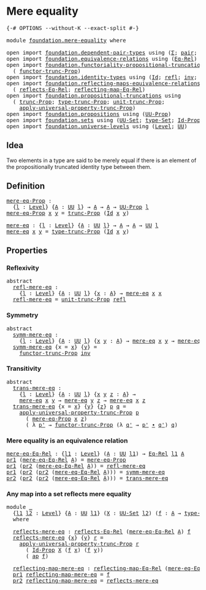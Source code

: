 # Mere equality

<pre class="Agda"><a id="26" class="Symbol">{-#</a> <a id="30" class="Keyword">OPTIONS</a> <a id="38" class="Pragma">--without-K</a> <a id="50" class="Pragma">--exact-split</a> <a id="64" class="Symbol">#-}</a>

<a id="69" class="Keyword">module</a> <a id="76" href="foundation.mere-equality.html" class="Module">foundation.mere-equality</a> <a id="101" class="Keyword">where</a>

<a id="108" class="Keyword">open</a> <a id="113" class="Keyword">import</a> <a id="120" href="foundation.dependent-pair-types.html" class="Module">foundation.dependent-pair-types</a> <a id="152" class="Keyword">using</a> <a id="158" class="Symbol">(</a><a id="159" href="foundation-core.dependent-pair-types.html#502" class="Record">Σ</a><a id="160" class="Symbol">;</a> <a id="162" href="foundation-core.dependent-pair-types.html#575" class="InductiveConstructor">pair</a><a id="166" class="Symbol">;</a> <a id="168" href="foundation-core.dependent-pair-types.html#592" class="Field">pr1</a><a id="171" class="Symbol">;</a> <a id="173" href="foundation-core.dependent-pair-types.html#604" class="Field">pr2</a><a id="176" class="Symbol">)</a>
<a id="178" class="Keyword">open</a> <a id="183" class="Keyword">import</a> <a id="190" href="foundation.equivalence-relations.html" class="Module">foundation.equivalence-relations</a> <a id="223" class="Keyword">using</a> <a id="229" class="Symbol">(</a><a id="230" href="foundation.equivalence-relations.html#957" class="Function">Eq-Rel</a><a id="236" class="Symbol">)</a>
<a id="238" class="Keyword">open</a> <a id="243" class="Keyword">import</a> <a id="250" href="foundation.functoriality-propositional-truncation.html" class="Module">foundation.functoriality-propositional-truncation</a> <a id="300" class="Keyword">using</a>
  <a id="308" class="Symbol">(</a> <a id="310" href="foundation.functoriality-propositional-truncation.html#1451" class="Function">functor-trunc-Prop</a><a id="328" class="Symbol">)</a>
<a id="330" class="Keyword">open</a> <a id="335" class="Keyword">import</a> <a id="342" href="foundation.identity-types.html" class="Module">foundation.identity-types</a> <a id="368" class="Keyword">using</a> <a id="374" class="Symbol">(</a><a id="375" href="foundation-core.identity-types.html#641" class="Datatype">Id</a><a id="377" class="Symbol">;</a> <a id="379" href="foundation-core.identity-types.html#694" class="InductiveConstructor">refl</a><a id="383" class="Symbol">;</a> <a id="385" href="foundation-core.identity-types.html#1552" class="Function">inv</a><a id="388" class="Symbol">;</a> <a id="390" href="foundation-core.identity-types.html#1239" class="Function Operator">_∙_</a><a id="393" class="Symbol">;</a> <a id="395" href="foundation-core.identity-types.html#2853" class="Function">ap</a><a id="397" class="Symbol">)</a>
<a id="399" class="Keyword">open</a> <a id="404" class="Keyword">import</a> <a id="411" href="foundation.reflecting-maps-equivalence-relations.html" class="Module">foundation.reflecting-maps-equivalence-relations</a> <a id="460" class="Keyword">using</a>
  <a id="468" class="Symbol">(</a> <a id="470" href="foundation.reflecting-maps-equivalence-relations.html#1416" class="Function">reflects-Eq-Rel</a><a id="485" class="Symbol">;</a> <a id="487" href="foundation.reflecting-maps-equivalence-relations.html#1565" class="Function">reflecting-map-Eq-Rel</a><a id="508" class="Symbol">)</a>
<a id="510" class="Keyword">open</a> <a id="515" class="Keyword">import</a> <a id="522" href="foundation.propositional-truncations.html" class="Module">foundation.propositional-truncations</a> <a id="559" class="Keyword">using</a>
  <a id="567" class="Symbol">(</a> <a id="569" href="foundation.propositional-truncations.html#2510" class="Function">trunc-Prop</a><a id="579" class="Symbol">;</a> <a id="581" href="foundation.propositional-truncations.html#2012" class="Function">type-trunc-Prop</a><a id="596" class="Symbol">;</a> <a id="598" href="foundation.propositional-truncations.html#2096" class="Function">unit-trunc-Prop</a><a id="613" class="Symbol">;</a>
    <a id="619" href="foundation.propositional-truncations.html#5581" class="Function">apply-universal-property-trunc-Prop</a><a id="654" class="Symbol">)</a>
<a id="656" class="Keyword">open</a> <a id="661" class="Keyword">import</a> <a id="668" href="foundation.propositions.html" class="Module">foundation.propositions</a> <a id="692" class="Keyword">using</a> <a id="698" class="Symbol">(</a><a id="699" href="foundation-core.propositions.html#1322" class="Function">UU-Prop</a><a id="706" class="Symbol">)</a>
<a id="708" class="Keyword">open</a> <a id="713" class="Keyword">import</a> <a id="720" href="foundation.sets.html" class="Module">foundation.sets</a> <a id="736" class="Keyword">using</a> <a id="742" class="Symbol">(</a><a id="743" href="foundation-core.sets.html#1177" class="Function">UU-Set</a><a id="749" class="Symbol">;</a> <a id="751" href="foundation-core.sets.html#1291" class="Function">type-Set</a><a id="759" class="Symbol">;</a> <a id="761" href="foundation-core.sets.html#1407" class="Function">Id-Prop</a><a id="768" class="Symbol">)</a>
<a id="770" class="Keyword">open</a> <a id="775" class="Keyword">import</a> <a id="782" href="foundation.universe-levels.html" class="Module">foundation.universe-levels</a> <a id="809" class="Keyword">using</a> <a id="815" class="Symbol">(</a><a id="816" href="Agda.Primitive.html#597" class="Postulate">Level</a><a id="821" class="Symbol">;</a> <a id="823" href="foundation-core.universe-levels.html#222" class="Primitive">UU</a><a id="825" class="Symbol">)</a>
</pre>
## Idea

Two elements in a type are said to be merely equal if there is an element of the propositionally truncated identity type between them.

## Definition

<pre class="Agda"><a id="mere-eq-Prop"></a><a id="1000" href="foundation.mere-equality.html#1000" class="Function">mere-eq-Prop</a> <a id="1013" class="Symbol">:</a>
  <a id="1017" class="Symbol">{</a><a id="1018" href="foundation.mere-equality.html#1018" class="Bound">l</a> <a id="1020" class="Symbol">:</a> <a id="1022" href="Agda.Primitive.html#597" class="Postulate">Level</a><a id="1027" class="Symbol">}</a> <a id="1029" class="Symbol">{</a><a id="1030" href="foundation.mere-equality.html#1030" class="Bound">A</a> <a id="1032" class="Symbol">:</a> <a id="1034" href="foundation-core.universe-levels.html#222" class="Primitive">UU</a> <a id="1037" href="foundation.mere-equality.html#1018" class="Bound">l</a><a id="1038" class="Symbol">}</a> <a id="1040" class="Symbol">→</a> <a id="1042" href="foundation.mere-equality.html#1030" class="Bound">A</a> <a id="1044" class="Symbol">→</a> <a id="1046" href="foundation.mere-equality.html#1030" class="Bound">A</a> <a id="1048" class="Symbol">→</a> <a id="1050" href="foundation-core.propositions.html#1322" class="Function">UU-Prop</a> <a id="1058" href="foundation.mere-equality.html#1018" class="Bound">l</a>
<a id="1060" href="foundation.mere-equality.html#1000" class="Function">mere-eq-Prop</a> <a id="1073" href="foundation.mere-equality.html#1073" class="Bound">x</a> <a id="1075" href="foundation.mere-equality.html#1075" class="Bound">y</a> <a id="1077" class="Symbol">=</a> <a id="1079" href="foundation.propositional-truncations.html#2510" class="Function">trunc-Prop</a> <a id="1090" class="Symbol">(</a><a id="1091" href="foundation-core.identity-types.html#641" class="Datatype">Id</a> <a id="1094" href="foundation.mere-equality.html#1073" class="Bound">x</a> <a id="1096" href="foundation.mere-equality.html#1075" class="Bound">y</a><a id="1097" class="Symbol">)</a>

<a id="mere-eq"></a><a id="1100" href="foundation.mere-equality.html#1100" class="Function">mere-eq</a> <a id="1108" class="Symbol">:</a> <a id="1110" class="Symbol">{</a><a id="1111" href="foundation.mere-equality.html#1111" class="Bound">l</a> <a id="1113" class="Symbol">:</a> <a id="1115" href="Agda.Primitive.html#597" class="Postulate">Level</a><a id="1120" class="Symbol">}</a> <a id="1122" class="Symbol">{</a><a id="1123" href="foundation.mere-equality.html#1123" class="Bound">A</a> <a id="1125" class="Symbol">:</a> <a id="1127" href="foundation-core.universe-levels.html#222" class="Primitive">UU</a> <a id="1130" href="foundation.mere-equality.html#1111" class="Bound">l</a><a id="1131" class="Symbol">}</a> <a id="1133" class="Symbol">→</a> <a id="1135" href="foundation.mere-equality.html#1123" class="Bound">A</a> <a id="1137" class="Symbol">→</a> <a id="1139" href="foundation.mere-equality.html#1123" class="Bound">A</a> <a id="1141" class="Symbol">→</a> <a id="1143" href="foundation-core.universe-levels.html#222" class="Primitive">UU</a> <a id="1146" href="foundation.mere-equality.html#1111" class="Bound">l</a>
<a id="1148" href="foundation.mere-equality.html#1100" class="Function">mere-eq</a> <a id="1156" href="foundation.mere-equality.html#1156" class="Bound">x</a> <a id="1158" href="foundation.mere-equality.html#1158" class="Bound">y</a> <a id="1160" class="Symbol">=</a> <a id="1162" href="foundation.propositional-truncations.html#2012" class="Function">type-trunc-Prop</a> <a id="1178" class="Symbol">(</a><a id="1179" href="foundation-core.identity-types.html#641" class="Datatype">Id</a> <a id="1182" href="foundation.mere-equality.html#1156" class="Bound">x</a> <a id="1184" href="foundation.mere-equality.html#1158" class="Bound">y</a><a id="1185" class="Symbol">)</a>
</pre>
## Properties

### Reflexivity

<pre class="Agda"><a id="1232" class="Keyword">abstract</a>
  <a id="refl-mere-eq"></a><a id="1243" href="foundation.mere-equality.html#1243" class="Function">refl-mere-eq</a> <a id="1256" class="Symbol">:</a>
    <a id="1262" class="Symbol">{</a><a id="1263" href="foundation.mere-equality.html#1263" class="Bound">l</a> <a id="1265" class="Symbol">:</a> <a id="1267" href="Agda.Primitive.html#597" class="Postulate">Level</a><a id="1272" class="Symbol">}</a> <a id="1274" class="Symbol">{</a><a id="1275" href="foundation.mere-equality.html#1275" class="Bound">A</a> <a id="1277" class="Symbol">:</a> <a id="1279" href="foundation-core.universe-levels.html#222" class="Primitive">UU</a> <a id="1282" href="foundation.mere-equality.html#1263" class="Bound">l</a><a id="1283" class="Symbol">}</a> <a id="1285" class="Symbol">{</a><a id="1286" href="foundation.mere-equality.html#1286" class="Bound">x</a> <a id="1288" class="Symbol">:</a> <a id="1290" href="foundation.mere-equality.html#1275" class="Bound">A</a><a id="1291" class="Symbol">}</a> <a id="1293" class="Symbol">→</a> <a id="1295" href="foundation.mere-equality.html#1100" class="Function">mere-eq</a> <a id="1303" href="foundation.mere-equality.html#1286" class="Bound">x</a> <a id="1305" href="foundation.mere-equality.html#1286" class="Bound">x</a>
  <a id="1309" href="foundation.mere-equality.html#1243" class="Function">refl-mere-eq</a> <a id="1322" class="Symbol">=</a> <a id="1324" href="foundation.propositional-truncations.html#2096" class="Function">unit-trunc-Prop</a> <a id="1340" href="foundation-core.identity-types.html#694" class="InductiveConstructor">refl</a>
</pre>
### Symmetry

<pre class="Agda"><a id="1372" class="Keyword">abstract</a>
  <a id="symm-mere-eq"></a><a id="1383" href="foundation.mere-equality.html#1383" class="Function">symm-mere-eq</a> <a id="1396" class="Symbol">:</a>
    <a id="1402" class="Symbol">{</a><a id="1403" href="foundation.mere-equality.html#1403" class="Bound">l</a> <a id="1405" class="Symbol">:</a> <a id="1407" href="Agda.Primitive.html#597" class="Postulate">Level</a><a id="1412" class="Symbol">}</a> <a id="1414" class="Symbol">{</a><a id="1415" href="foundation.mere-equality.html#1415" class="Bound">A</a> <a id="1417" class="Symbol">:</a> <a id="1419" href="foundation-core.universe-levels.html#222" class="Primitive">UU</a> <a id="1422" href="foundation.mere-equality.html#1403" class="Bound">l</a><a id="1423" class="Symbol">}</a> <a id="1425" class="Symbol">{</a><a id="1426" href="foundation.mere-equality.html#1426" class="Bound">x</a> <a id="1428" href="foundation.mere-equality.html#1428" class="Bound">y</a> <a id="1430" class="Symbol">:</a> <a id="1432" href="foundation.mere-equality.html#1415" class="Bound">A</a><a id="1433" class="Symbol">}</a> <a id="1435" class="Symbol">→</a> <a id="1437" href="foundation.mere-equality.html#1100" class="Function">mere-eq</a> <a id="1445" href="foundation.mere-equality.html#1426" class="Bound">x</a> <a id="1447" href="foundation.mere-equality.html#1428" class="Bound">y</a> <a id="1449" class="Symbol">→</a> <a id="1451" href="foundation.mere-equality.html#1100" class="Function">mere-eq</a> <a id="1459" href="foundation.mere-equality.html#1428" class="Bound">y</a> <a id="1461" href="foundation.mere-equality.html#1426" class="Bound">x</a>
  <a id="1465" href="foundation.mere-equality.html#1383" class="Function">symm-mere-eq</a> <a id="1478" class="Symbol">{</a><a id="1479" class="Argument">x</a> <a id="1481" class="Symbol">=</a> <a id="1483" href="foundation.mere-equality.html#1483" class="Bound">x</a><a id="1484" class="Symbol">}</a> <a id="1486" class="Symbol">{</a><a id="1487" href="foundation.mere-equality.html#1487" class="Bound">y</a><a id="1488" class="Symbol">}</a> <a id="1490" class="Symbol">=</a>
    <a id="1496" href="foundation.functoriality-propositional-truncation.html#1451" class="Function">functor-trunc-Prop</a> <a id="1515" href="foundation-core.identity-types.html#1552" class="Function">inv</a>
</pre>
### Transitivity

<pre class="Agda"><a id="1550" class="Keyword">abstract</a>
  <a id="trans-mere-eq"></a><a id="1561" href="foundation.mere-equality.html#1561" class="Function">trans-mere-eq</a> <a id="1575" class="Symbol">:</a>
    <a id="1581" class="Symbol">{</a><a id="1582" href="foundation.mere-equality.html#1582" class="Bound">l</a> <a id="1584" class="Symbol">:</a> <a id="1586" href="Agda.Primitive.html#597" class="Postulate">Level</a><a id="1591" class="Symbol">}</a> <a id="1593" class="Symbol">{</a><a id="1594" href="foundation.mere-equality.html#1594" class="Bound">A</a> <a id="1596" class="Symbol">:</a> <a id="1598" href="foundation-core.universe-levels.html#222" class="Primitive">UU</a> <a id="1601" href="foundation.mere-equality.html#1582" class="Bound">l</a><a id="1602" class="Symbol">}</a> <a id="1604" class="Symbol">{</a><a id="1605" href="foundation.mere-equality.html#1605" class="Bound">x</a> <a id="1607" href="foundation.mere-equality.html#1607" class="Bound">y</a> <a id="1609" href="foundation.mere-equality.html#1609" class="Bound">z</a> <a id="1611" class="Symbol">:</a> <a id="1613" href="foundation.mere-equality.html#1594" class="Bound">A</a><a id="1614" class="Symbol">}</a> <a id="1616" class="Symbol">→</a>
    <a id="1622" href="foundation.mere-equality.html#1100" class="Function">mere-eq</a> <a id="1630" href="foundation.mere-equality.html#1605" class="Bound">x</a> <a id="1632" href="foundation.mere-equality.html#1607" class="Bound">y</a> <a id="1634" class="Symbol">→</a> <a id="1636" href="foundation.mere-equality.html#1100" class="Function">mere-eq</a> <a id="1644" href="foundation.mere-equality.html#1607" class="Bound">y</a> <a id="1646" href="foundation.mere-equality.html#1609" class="Bound">z</a> <a id="1648" class="Symbol">→</a> <a id="1650" href="foundation.mere-equality.html#1100" class="Function">mere-eq</a> <a id="1658" href="foundation.mere-equality.html#1605" class="Bound">x</a> <a id="1660" href="foundation.mere-equality.html#1609" class="Bound">z</a>
  <a id="1664" href="foundation.mere-equality.html#1561" class="Function">trans-mere-eq</a> <a id="1678" class="Symbol">{</a><a id="1679" class="Argument">x</a> <a id="1681" class="Symbol">=</a> <a id="1683" href="foundation.mere-equality.html#1683" class="Bound">x</a><a id="1684" class="Symbol">}</a> <a id="1686" class="Symbol">{</a><a id="1687" href="foundation.mere-equality.html#1687" class="Bound">y</a><a id="1688" class="Symbol">}</a> <a id="1690" class="Symbol">{</a><a id="1691" href="foundation.mere-equality.html#1691" class="Bound">z</a><a id="1692" class="Symbol">}</a> <a id="1694" href="foundation.mere-equality.html#1694" class="Bound">p</a> <a id="1696" href="foundation.mere-equality.html#1696" class="Bound">q</a> <a id="1698" class="Symbol">=</a>
    <a id="1704" href="foundation.propositional-truncations.html#5581" class="Function">apply-universal-property-trunc-Prop</a> <a id="1740" href="foundation.mere-equality.html#1694" class="Bound">p</a>
      <a id="1748" class="Symbol">(</a> <a id="1750" href="foundation.mere-equality.html#1000" class="Function">mere-eq-Prop</a> <a id="1763" href="foundation.mere-equality.html#1683" class="Bound">x</a> <a id="1765" href="foundation.mere-equality.html#1691" class="Bound">z</a><a id="1766" class="Symbol">)</a>
      <a id="1774" class="Symbol">(</a> <a id="1776" class="Symbol">λ</a> <a id="1778" href="foundation.mere-equality.html#1778" class="Bound">p&#39;</a> <a id="1781" class="Symbol">→</a> <a id="1783" href="foundation.functoriality-propositional-truncation.html#1451" class="Function">functor-trunc-Prop</a> <a id="1802" class="Symbol">(λ</a> <a id="1805" href="foundation.mere-equality.html#1805" class="Bound">q&#39;</a> <a id="1808" class="Symbol">→</a> <a id="1810" href="foundation.mere-equality.html#1778" class="Bound">p&#39;</a> <a id="1813" href="foundation-core.identity-types.html#1239" class="Function Operator">∙</a> <a id="1815" href="foundation.mere-equality.html#1805" class="Bound">q&#39;</a><a id="1817" class="Symbol">)</a> <a id="1819" href="foundation.mere-equality.html#1696" class="Bound">q</a><a id="1820" class="Symbol">)</a>
</pre>
### Mere equality is an equivalence relation

<pre class="Agda"><a id="mere-eq-Eq-Rel"></a><a id="1881" href="foundation.mere-equality.html#1881" class="Function">mere-eq-Eq-Rel</a> <a id="1896" class="Symbol">:</a> <a id="1898" class="Symbol">{</a><a id="1899" href="foundation.mere-equality.html#1899" class="Bound">l1</a> <a id="1902" class="Symbol">:</a> <a id="1904" href="Agda.Primitive.html#597" class="Postulate">Level</a><a id="1909" class="Symbol">}</a> <a id="1911" class="Symbol">(</a><a id="1912" href="foundation.mere-equality.html#1912" class="Bound">A</a> <a id="1914" class="Symbol">:</a> <a id="1916" href="foundation-core.universe-levels.html#222" class="Primitive">UU</a> <a id="1919" href="foundation.mere-equality.html#1899" class="Bound">l1</a><a id="1921" class="Symbol">)</a> <a id="1923" class="Symbol">→</a> <a id="1925" href="foundation.equivalence-relations.html#957" class="Function">Eq-Rel</a> <a id="1932" href="foundation.mere-equality.html#1899" class="Bound">l1</a> <a id="1935" href="foundation.mere-equality.html#1912" class="Bound">A</a>
<a id="1937" href="foundation-core.dependent-pair-types.html#592" class="Field">pr1</a> <a id="1941" class="Symbol">(</a><a id="1942" href="foundation.mere-equality.html#1881" class="Function">mere-eq-Eq-Rel</a> <a id="1957" href="foundation.mere-equality.html#1957" class="Bound">A</a><a id="1958" class="Symbol">)</a> <a id="1960" class="Symbol">=</a> <a id="1962" href="foundation.mere-equality.html#1000" class="Function">mere-eq-Prop</a>
<a id="1975" href="foundation-core.dependent-pair-types.html#592" class="Field">pr1</a> <a id="1979" class="Symbol">(</a><a id="1980" href="foundation-core.dependent-pair-types.html#604" class="Field">pr2</a> <a id="1984" class="Symbol">(</a><a id="1985" href="foundation.mere-equality.html#1881" class="Function">mere-eq-Eq-Rel</a> <a id="2000" href="foundation.mere-equality.html#2000" class="Bound">A</a><a id="2001" class="Symbol">))</a> <a id="2004" class="Symbol">=</a> <a id="2006" href="foundation.mere-equality.html#1243" class="Function">refl-mere-eq</a>
<a id="2019" href="foundation-core.dependent-pair-types.html#592" class="Field">pr1</a> <a id="2023" class="Symbol">(</a><a id="2024" href="foundation-core.dependent-pair-types.html#604" class="Field">pr2</a> <a id="2028" class="Symbol">(</a><a id="2029" href="foundation-core.dependent-pair-types.html#604" class="Field">pr2</a> <a id="2033" class="Symbol">(</a><a id="2034" href="foundation.mere-equality.html#1881" class="Function">mere-eq-Eq-Rel</a> <a id="2049" href="foundation.mere-equality.html#2049" class="Bound">A</a><a id="2050" class="Symbol">)))</a> <a id="2054" class="Symbol">=</a> <a id="2056" href="foundation.mere-equality.html#1383" class="Function">symm-mere-eq</a>
<a id="2069" href="foundation-core.dependent-pair-types.html#604" class="Field">pr2</a> <a id="2073" class="Symbol">(</a><a id="2074" href="foundation-core.dependent-pair-types.html#604" class="Field">pr2</a> <a id="2078" class="Symbol">(</a><a id="2079" href="foundation-core.dependent-pair-types.html#604" class="Field">pr2</a> <a id="2083" class="Symbol">(</a><a id="2084" href="foundation.mere-equality.html#1881" class="Function">mere-eq-Eq-Rel</a> <a id="2099" href="foundation.mere-equality.html#2099" class="Bound">A</a><a id="2100" class="Symbol">)))</a> <a id="2104" class="Symbol">=</a> <a id="2106" href="foundation.mere-equality.html#1561" class="Function">trans-mere-eq</a>
</pre>
### Any map into a set reflects mere equality

<pre class="Agda"><a id="2180" class="Keyword">module</a> <a id="2187" href="foundation.mere-equality.html#2187" class="Module">_</a>
  <a id="2191" class="Symbol">{</a><a id="2192" href="foundation.mere-equality.html#2192" class="Bound">l1</a> <a id="2195" href="foundation.mere-equality.html#2195" class="Bound">l2</a> <a id="2198" class="Symbol">:</a> <a id="2200" href="Agda.Primitive.html#597" class="Postulate">Level</a><a id="2205" class="Symbol">}</a> <a id="2207" class="Symbol">{</a><a id="2208" href="foundation.mere-equality.html#2208" class="Bound">A</a> <a id="2210" class="Symbol">:</a> <a id="2212" href="foundation-core.universe-levels.html#222" class="Primitive">UU</a> <a id="2215" href="foundation.mere-equality.html#2192" class="Bound">l1</a><a id="2217" class="Symbol">}</a> <a id="2219" class="Symbol">(</a><a id="2220" href="foundation.mere-equality.html#2220" class="Bound">X</a> <a id="2222" class="Symbol">:</a> <a id="2224" href="foundation-core.sets.html#1177" class="Function">UU-Set</a> <a id="2231" href="foundation.mere-equality.html#2195" class="Bound">l2</a><a id="2233" class="Symbol">)</a> <a id="2235" class="Symbol">(</a><a id="2236" href="foundation.mere-equality.html#2236" class="Bound">f</a> <a id="2238" class="Symbol">:</a> <a id="2240" href="foundation.mere-equality.html#2208" class="Bound">A</a> <a id="2242" class="Symbol">→</a> <a id="2244" href="foundation-core.sets.html#1291" class="Function">type-Set</a> <a id="2253" href="foundation.mere-equality.html#2220" class="Bound">X</a><a id="2254" class="Symbol">)</a>
  <a id="2258" class="Keyword">where</a>
  
  <a id="2269" href="foundation.mere-equality.html#2269" class="Function">reflects-mere-eq</a> <a id="2286" class="Symbol">:</a> <a id="2288" href="foundation.reflecting-maps-equivalence-relations.html#1416" class="Function">reflects-Eq-Rel</a> <a id="2304" class="Symbol">(</a><a id="2305" href="foundation.mere-equality.html#1881" class="Function">mere-eq-Eq-Rel</a> <a id="2320" href="foundation.mere-equality.html#2208" class="Bound">A</a><a id="2321" class="Symbol">)</a> <a id="2323" href="foundation.mere-equality.html#2236" class="Bound">f</a>
  <a id="2327" href="foundation.mere-equality.html#2269" class="Function">reflects-mere-eq</a> <a id="2344" class="Symbol">{</a><a id="2345" href="foundation.mere-equality.html#2345" class="Bound">x</a><a id="2346" class="Symbol">}</a> <a id="2348" class="Symbol">{</a><a id="2349" href="foundation.mere-equality.html#2349" class="Bound">y</a><a id="2350" class="Symbol">}</a> <a id="2352" href="foundation.mere-equality.html#2352" class="Bound">r</a> <a id="2354" class="Symbol">=</a>
    <a id="2360" href="foundation.propositional-truncations.html#5581" class="Function">apply-universal-property-trunc-Prop</a> <a id="2396" href="foundation.mere-equality.html#2352" class="Bound">r</a>
      <a id="2404" class="Symbol">(</a> <a id="2406" href="foundation-core.sets.html#1407" class="Function">Id-Prop</a> <a id="2414" href="foundation.mere-equality.html#2220" class="Bound">X</a> <a id="2416" class="Symbol">(</a><a id="2417" href="foundation.mere-equality.html#2236" class="Bound">f</a> <a id="2419" href="foundation.mere-equality.html#2345" class="Bound">x</a><a id="2420" class="Symbol">)</a> <a id="2422" class="Symbol">(</a><a id="2423" href="foundation.mere-equality.html#2236" class="Bound">f</a> <a id="2425" href="foundation.mere-equality.html#2349" class="Bound">y</a><a id="2426" class="Symbol">))</a>
      <a id="2435" class="Symbol">(</a> <a id="2437" href="foundation-core.identity-types.html#2853" class="Function">ap</a> <a id="2440" href="foundation.mere-equality.html#2236" class="Bound">f</a><a id="2441" class="Symbol">)</a>

  <a id="2446" href="foundation.mere-equality.html#2446" class="Function">reflecting-map-mere-eq</a> <a id="2469" class="Symbol">:</a> <a id="2471" href="foundation.reflecting-maps-equivalence-relations.html#1565" class="Function">reflecting-map-Eq-Rel</a> <a id="2493" class="Symbol">(</a><a id="2494" href="foundation.mere-equality.html#1881" class="Function">mere-eq-Eq-Rel</a> <a id="2509" href="foundation.mere-equality.html#2208" class="Bound">A</a><a id="2510" class="Symbol">)</a> <a id="2512" class="Symbol">(</a><a id="2513" href="foundation-core.sets.html#1291" class="Function">type-Set</a> <a id="2522" href="foundation.mere-equality.html#2220" class="Bound">X</a><a id="2523" class="Symbol">)</a>
  <a id="2527" href="foundation-core.dependent-pair-types.html#592" class="Field">pr1</a> <a id="2531" href="foundation.mere-equality.html#2446" class="Function">reflecting-map-mere-eq</a> <a id="2554" class="Symbol">=</a> <a id="2556" href="foundation.mere-equality.html#2236" class="Bound">f</a>
  <a id="2560" href="foundation-core.dependent-pair-types.html#604" class="Field">pr2</a> <a id="2564" href="foundation.mere-equality.html#2446" class="Function">reflecting-map-mere-eq</a> <a id="2587" class="Symbol">=</a> <a id="2589" href="foundation.mere-equality.html#2269" class="Function">reflects-mere-eq</a>
</pre>